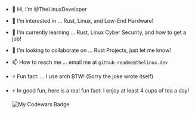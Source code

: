 - 👋 Hi, I’m @TheLinuxDeveloper
- 👀 I’m interested in ... Rust, Linux, and Low-End Hardware!
- 🌱 I’m currently learning ... Rust, Linux Cyber Security, and how to get a job!
- 💞️ I’m looking to collaborate on ... Rust Projects, just let me know!
- 📫 How to reach me ... email me at `github-readme@thelinux.dev`
- ⚡ Fun fact: ... I use arch BTW! (Sorry the joke wrote itself)
- ⚡ In good fun, here is a real fun fact: I enjoy at least 4 cups of tea a day!

  ![My Codewars Badge](https://www.codewars.com/users/TheLinuxDeveloper/badges/small)
<!---
TheLinuxDeveloper/TheLinuxDeveloper is a ✨ special ✨ repository because its `README.md` (this file) appears on your GitHub profile.
You can click the Preview link to take a look at your changes.
--->
